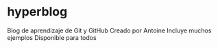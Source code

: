 # hyperblog
Blog de aprendizaje de Git y GitHub
Creado por Antoine
Incluye muchos ejemplos
Disponible para todos
